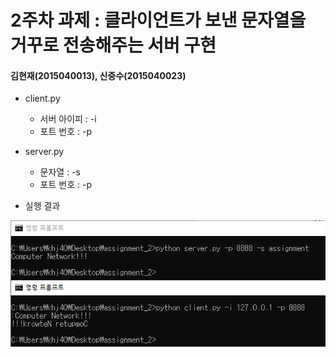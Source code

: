 2주차 과제 : 클라이언트가 보낸 문자열을 거꾸로 전송해주는 서버 구현
===
#### 김현재(2015040013), 신중수(2015040023)

* client.py
    * 서버 아이피 : -i
    * 포트 번호 : -p
* server.py
    * 문자열 : -s
    * 포트 번호 : -p
  
* 실행 결과

![result](https://raw.githubusercontent.com/KHJae/Cnetwork/master/assignment_2/result.PNG)

